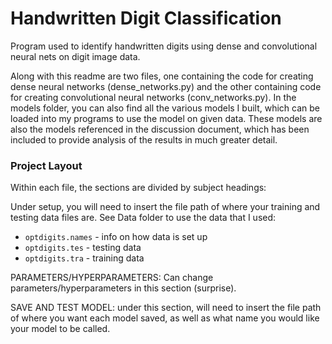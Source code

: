 # Handwritten Digit Classification

Program used to identify handwritten digits using dense and convolutional neural nets on digit image data.

Along with this readme are two files, one containing the code for creating dense neural networks 
(dense_networks.py) and the other containing code for creating convolutional neural networks (conv_networks.py). 
In the models folder, you can also find all the various models I built, which can be loaded into my programs to 
use the model on given data. These models are also the models referenced in the discussion document, which has 
been included to provide analysis of the results in much greater detail.

### Project Layout

Within each file, the sections are divided by subject headings:

Under setup, you will need to insert the file path of where your training and testing data files are. See Data 
folder to use the data that I used:
  - `optdigits.names` - info on how data is set up
  - `optdigits.tes` - testing data
  - `optdigits.tra` - training data
	
PARAMETERS/HYPERPARAMETERS: Can change parameters/hyperparameters in this section (surprise).

SAVE AND TEST MODEL: under this section, will need to insert the file path of where you want each model saved, as 
well as what name you would like your model to be called.

